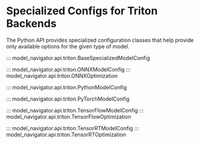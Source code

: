 <!--
Copyright (c) 2021-2024, NVIDIA CORPORATION. All rights reserved.

Licensed under the Apache License, Version 2.0 (the "License");
you may not use this file except in compliance with the License.
You may obtain a copy of the License at

    http://www.apache.org/licenses/LICENSE-2.0

Unless required by applicable law or agreed to in writing, software
distributed under the License is distributed on an "AS IS" BASIS,
WITHOUT WARRANTIES OR CONDITIONS OF ANY KIND, either express or implied.
See the License for the specific language governing permissions and
limitations under the License.
-->

# Specialized Configs for Triton Backends

The Python API provides specialized configuration classes that help provide only
available options for the given type of model.

::: model_navigator.api.triton.BaseSpecializedModelConfig

::: model_navigator.api.triton.ONNXModelConfig
::: model_navigator.api.triton.ONNXOptimization

::: model_navigator.api.triton.PythonModelConfig

::: model_navigator.api.triton.PyTorchModelConfig

::: model_navigator.api.triton.TensorFlowModelConfig
::: model_navigator.api.triton.TensorFlowOptimization

::: model_navigator.api.triton.TensorRTModelConfig
::: model_navigator.api.triton.TensorRTOptimization
